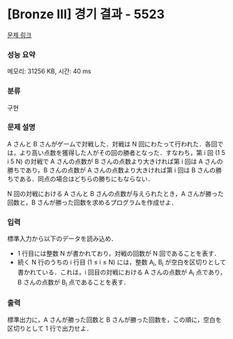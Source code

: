 # [Bronze III] 경기 결과 - 5523 

[문제 링크](https://www.acmicpc.net/problem/5523) 

### 성능 요약

메모리: 31256 KB, 시간: 40 ms

### 분류

구현

### 문제 설명

<p>A さんと B さんがゲームで対戦した．対戦は N 回にわたって行われた．各回では，より高い点数を獲得した人がその回の勝者となった．すなわち，第 i 回 (1 5 i 5 N) の対戦で A さんの点数が B さんの点数より大きければ第 i 回は A さんの勝ちであり，B さんの点数が A さんの点数より大きければ第 i 回は B さんの勝ちである．同点の場合はどちらの勝ちにもならない．</p>

<p>N 回の対戦における A さんと B さんの点数が与えられたとき，A さんが勝った回数と，B さんが勝った回数を求めるプログラムを作成せよ．</p>

### 입력 

 <p>標準入力から以下のデータを読み込め．</p>

<ul>
	<li>1 行目には整数 N が書かれており，対戦の回数が N 回であることを表す．</li>
	<li>続く N 行のうちの i 行目 (1 ≤ i ≤ N) には，整数 A<sub>i</sub>, B<sub>i</sub> が空白を区切りとして書かれている．これは，i 回目の対戦における A さんの点数が A<sub>i</sub> 点であり，B さんの点数が B<sub>i</sub> 点であることを表す．</li>
</ul>

### 출력 

 <p>標準出力に，A さんが勝った回数と B さんが勝った回数を，この順に，空白を区切りとして 1 行で出力せよ．</p>

